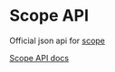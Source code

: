# Scope API
Official json api for [scope](https://scope.kurozero.nl)

[Scope API docs](https://kurozeropb.github.io/scope-api-docs/)